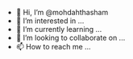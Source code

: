 - 👋 Hi, I’m @mohdahthasham
- 👀 I’m interested in ...
- 🌱 I’m currently learning ...
- 💞️ I’m looking to collaborate on ...
- 📫 How to reach me ...

<!---
mohdahthasham/mohdahthasham is a ✨ special ✨ repository because its `README.md` (this file) appears on your GitHub profile.
You can click the Preview link to take a look at your changes.
--->
